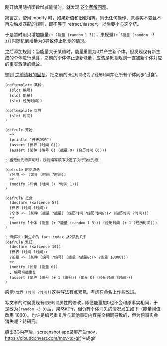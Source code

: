 
刚开始用随机函数增减能量时，就发现 [这个费解问题](https://groups.google.com/g/clipsesg/c/-TwdcWHruUg)。

简言之，使用 modify 时，如果新值和旧值相等，则无任何操作、原事实不变且不再次触发匹配的规则，即不等于 retract加assert。以后要小心这个坑。

于是暂时用只增加能量`(+ ?能量 (random 1 3))`，来规避`(+ ?能量 (random -3 3))`时随机到增量为0导致停止觅食的情况。

之后添加规则：当能量大于某值时，能量重置为0并产生新个体。但发现仅有新生成的个体进行觅食，之前的个体停止更新能量，应该是觅食规则一直被新个体对应的事实激活的缘故。

想到 [之前请教的回复](https://groups.google.com/g/clipsesg/c/12LkIPQKm7M/m/DqOn4eWPCQAJ)，把之前的`出生时间`改为了`经历时间`并让所有个体同步‘觅食’。


```
(deftemplate 某种
  (slot 编号)
  (slot 能量)
  (slot 经历时间))

(deftemplate 世界
  (slot 时间)
)

(defrule 开始
  =>
  (println "开天辟地")
  (assert (世界 (时间 0)))
  (assert (某种 (编号 0) (能量 0) (经历时间 0))))

; 当无优先级声明时，规则编写顺序决定了执行的优先级！

(defrule 时间流逝
  ?环境 <- (世界 (时间 ?时间))
  =>
  (modify ?环境 (时间 (+ ?时间 1)))
)

(defrule 觅食
  (declare (salience 5))
  (世界 (时间 ?时间))
  ?个体 <- (某种 (能量 ?能量) (经历时间 ?经历时间&:(< ?经历时间 ?时间)))
  =>
  (modify ?个体 (能量 (+ ?能量 (random 1 3))) (经历时间 (+ 1 ?经历时间)))
)

; 待解决：新生命的 fact index 从2跳到几千
(defrule 繁衍
  (declare (salience 10))
  (世界 (时间 ?时间))
  ?长辈 <- (某种 (编号 ?编号) (能量 ?能量&:(> ?能量 10000)))
  =>
  (modify ?长辈 (能量 0))
  ; 编号可能重复
  (assert (某种 (编号 (+ 1 ?编号)) (能量 0) (经历时间 ?时间)))
)
```

感觉`(世界 (时间 ?时间))`这种写法有点累赘。考虑在命名上作些改进。

写文章的时候发现有`经历时间`属性的修改，即便能量加0也不会和原事实相同，于是改为`(random -3 3)`后，果然可行，但仍有个体消失的情况发生如下（能量阈值改用 1000）。也许是编号重复后与其他事实内容完全相同导致的，但为何事实会消失呢？待研究。

腾出3G内存后，screenshot app录屏产生mov，https://cloudconvert.com/mov-to-gif 生成gif